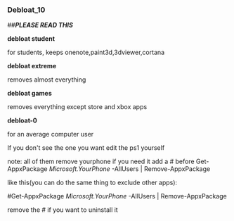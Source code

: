 ### Debloat_10
##**_PLEASE READ THIS_**

**debloat student**

for students, keeps onenote,paint3d,3dviewer,cortana

**debloat extreme**

removes almost everything

**debloat games**

removes everything except store and xbox apps

**debloat-0**

for an average computer user

If you don't see the one you want edit the ps1 yourself

note: all of them remove yourphone if you need it add a # before Get-AppxPackage *Microsoft.YourPhone* -AllUsers | Remove-AppxPackage

like this(you can do the same thing to exclude other apps):

#Get-AppxPackage *Microsoft.YourPhone* -AllUsers | Remove-AppxPackage

remove the # if you want to uninstall it
